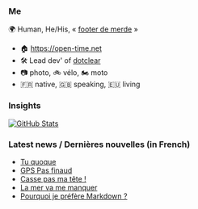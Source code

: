 ### Me

🌍 Human, He/His, « [footer de merde](https://open-time.net/post/2013/07/17/La-veritable-histoire-du-Footer-de-merde-) » 
* 🏠 https://open-time.net 
* 🛠️ Lead dev' of [dotclear](https://git.dotclear.org/dev/dotclear)
* 📷 photo, 🚲 vélo, 🏍️ moto 
* 🇫🇷 native, 🇬🇧 speaking, 🇪🇺 living

### Insights

[![GitHub Stats](https://github-readme-stats-sigma-five.vercel.app/api?username=franck-paul)](https://github.com/franck-paul)

### Latest news / Dernières nouvelles (in French)

<!-- BLOG-POST-LIST:START -->
- [Tu quoque](https://open-time.net/post/2025/06/19/tu-quoque)
- [GPS Pas finaud](https://open-time.net/post/2025/06/18/GPS-Pas-finaud)
- [Casse pas ma tête !](https://open-time.net/post/2025/06/17/Casse-pas-ma-tete-)
- [La mer va me manquer](https://open-time.net/post/2025/06/16/La-mer-va-me-manquer)
- [Pourquoi je préfère Markdown ?](https://open-time.net/post/2025/06/15/Pourquoi-je-prefere-Markdown)
<!-- BLOG-POST-LIST:END -->
